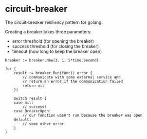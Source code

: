 circuit-breaker
===============

The circuit-breaker resiliency pattern for golang.

Creating a breaker takes three parameters:
- error threshold (for opening the breaker)
- success threshold (for closing the breaker)
- timeout (how long to keep the breaker open)

```golang
breaker := breaker.New(3, 1, 5*time.Second)

for {
	result := breaker.Run(func() error {
		// communicate with some external service and
		// return an error if the communication failed
		return nil
	})

	switch result {
	case nil:
		// success!
	case BreakerOpen:
		// our function wasn't run because the breaker was open
	default:
		// some other error
	}
}
```
